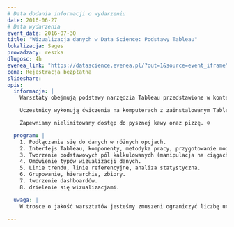 ```yaml
---
# Data dodania informacji o wydarzeniu
date: 2016-06-27
# Data wydarzenia
event_date: 2016-07-30
title: "Wizualizacja danych w Data Science: Podstawy Tableau"
lokalizacja: Sages
prowadzacy: reszka
dlugosc: 4h
evenea_link: "https://datascience.evenea.pl/?out=1&source=event_iframe"
cena: Rejestracja bezpłatna
slideshare:
opis:
  informacje: |
    Warsztaty obejmują podstawy narzędzia Tableau przedstawione w kontekście scenariuszy biznesowych.

    Uczestnicy wykonują ćwiczenia na komputerach z zainstalowanym Tableau na przygotowanych workbookach.

    Zapewniamy nielimitowany dostęp do pysznej kawy oraz pizzę. ☺

  program: |
    1. Podłączanie się do danych w różnych opcjach.
    2. Interfejs Tableau, komponenty, metodyka pracy, przygotowanie modelu danych.
    3. Tworzenie podstawowych pól kalkulowanych (manipulacja na ciągach znaków, podstawowe kalkulacje arytmetyczne, agregacje, funkcje daty, wyrażenia logiczne, szybkie kalkulacje tabelaryczne).
    4. Omówienie typów wizualizacji danych.
    5. Linie trendu, linie referencyjne, analiza statystyczna.
    6. Grupowanie, hierarchie, zbiory.
    7. tworzenie dashboardów.
    8. dzielenie się wizualizacjami.

  uwaga: |
    W trosce o jakość warsztatów jesteśmy zmuszeni ograniczyć liczbę uczestników. **Kwalifikacja odbywa się na podstawie odpowiedzi udzielonych w formularzu zgłoszeniowym oraz - w dalszym kroku - kolejności zgłoszeń.** Potwierdzenie udziału w warsztatach wraz z instrukcją przygotowania środowiska otrzymasz najpóźniej na 7 dni przed planowaną datą wydarzenia.

---
```

